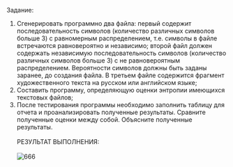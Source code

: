 Задание:<br>
1. Сгенерировать программно два файла: первый содержит последовательность символов (количество различных символов больше 3) с равномерным распределением, т.е. символы в файле встречаются равновероятно и независимо; второй файл должен содержать независимую последовательность символов (количество различных символов больше 3) с не равновероятным распределением. Вероятности символов должны быть заданы заранее, до создания файла. В третьем файле содержится фрагмент художественного текста на русском или английском языке;
2. Составить программу, определяющую оценки энтропии имеющихся текстовых файлов;
3. После тестирования программы необходимо заполнить таблицу для отчета и проанализировать полученные результаты. Сравните полученные оценки между собой. Объясните полученные результаты.
<br><br>РЕЗУЛЬТАТ ВЫПОЛНЕНИЯ:<br><br>
![666](https://github.com/pirocsilin/educational/assets/97364957/5fcac0d1-7f5f-43ad-8226-74122fe085de)
